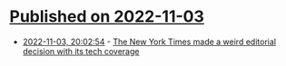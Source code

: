 # [Published on 2022-11-03](index.md)

* [2022-11-03, 20:02:54](https://news.ycombinator.com/item?id=33456708) - [The New York Times made a weird editorial decision with its tech coverage](https://twitter.com/mattyglesias/status/1588190763413868553)
